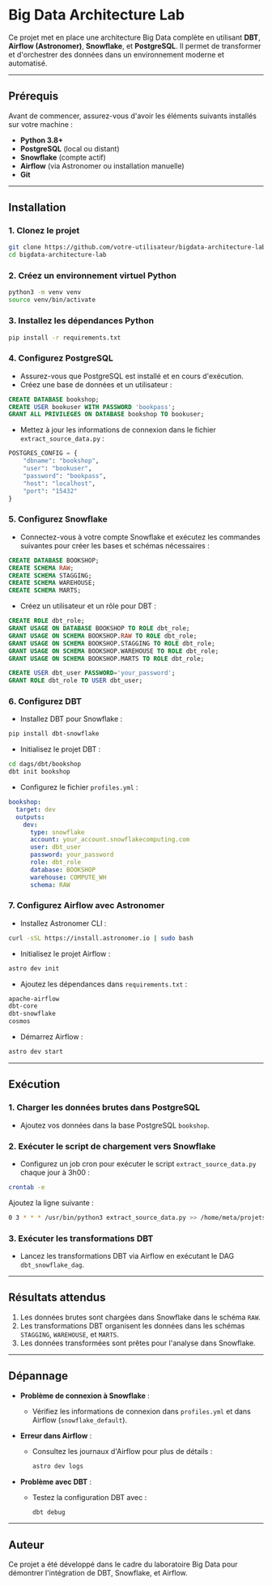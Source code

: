 # Big Data Architecture Lab

Ce projet met en place une architecture Big Data complète en utilisant **DBT**, **Airflow (Astronomer)**, **Snowflake**, et **PostgreSQL**. Il permet de transformer et d'orchestrer des données dans un environnement moderne et automatisé.

---

## Prérequis

Avant de commencer, assurez-vous d'avoir les éléments suivants installés sur votre machine :

- **Python 3.8+**
- **PostgreSQL** (local ou distant)
- **Snowflake** (compte actif)
- **Airflow** (via Astronomer ou installation manuelle)
- **Git**

---

## Installation

### 1. Clonez le projet

```bash
git clone https://github.com/votre-utilisateur/bigdata-architecture-lab.git
cd bigdata-architecture-lab
```

### 2. Créez un environnement virtuel Python

```bash
python3 -m venv venv
source venv/bin/activate
```

### 3. Installez les dépendances Python

```bash
pip install -r requirements.txt
```

### 4. Configurez PostgreSQL

- Assurez-vous que PostgreSQL est installé et en cours d'exécution.
- Créez une base de données et un utilisateur :

```sql
CREATE DATABASE bookshop;
CREATE USER bookuser WITH PASSWORD 'bookpass';
GRANT ALL PRIVILEGES ON DATABASE bookshop TO bookuser;
```

- Mettez à jour les informations de connexion dans le fichier `extract_source_data.py` :

```python
POSTGRES_CONFIG = {
    "dbname": "bookshop",
    "user": "bookuser",
    "password": "bookpass",
    "host": "localhost",
    "port": "15432"
}
```

### 5. Configurez Snowflake

- Connectez-vous à votre compte Snowflake et exécutez les commandes suivantes pour créer les bases et schémas nécessaires :

```sql
CREATE DATABASE BOOKSHOP;
CREATE SCHEMA RAW;
CREATE SCHEMA STAGGING;
CREATE SCHEMA WAREHOUSE;
CREATE SCHEMA MARTS;
```

- Créez un utilisateur et un rôle pour DBT :

```sql
CREATE ROLE dbt_role;
GRANT USAGE ON DATABASE BOOKSHOP TO ROLE dbt_role;
GRANT USAGE ON SCHEMA BOOKSHOP.RAW TO ROLE dbt_role;
GRANT USAGE ON SCHEMA BOOKSHOP.STAGGING TO ROLE dbt_role;
GRANT USAGE ON SCHEMA BOOKSHOP.WAREHOUSE TO ROLE dbt_role;
GRANT USAGE ON SCHEMA BOOKSHOP.MARTS TO ROLE dbt_role;

CREATE USER dbt_user PASSWORD='your_password';
GRANT ROLE dbt_role TO USER dbt_user;
```

### 6. Configurez DBT

- Installez DBT pour Snowflake :

```bash
pip install dbt-snowflake
```

- Initialisez le projet DBT :

```bash
cd dags/dbt/bookshop
dbt init bookshop
```

- Configurez le fichier `profiles.yml` :

```yaml
bookshop:
  target: dev
  outputs:
    dev:
      type: snowflake
      account: your_account.snowflakecomputing.com
      user: dbt_user
      password: your_password
      role: dbt_role
      database: BOOKSHOP
      warehouse: COMPUTE_WH
      schema: RAW
```

### 7. Configurez Airflow avec Astronomer

- Installez Astronomer CLI :

```bash
curl -sSL https://install.astronomer.io | sudo bash
```

- Initialisez le projet Airflow :

```bash
astro dev init
```

- Ajoutez les dépendances dans `requirements.txt` :

```txt
apache-airflow
dbt-core
dbt-snowflake
cosmos
```

- Démarrez Airflow :

```bash
astro dev start
```

---

## Exécution

### 1. Charger les données brutes dans PostgreSQL

- Ajoutez vos données dans la base PostgreSQL `bookshop`.

### 2. Exécuter le script de chargement vers Snowflake

- Configurez un job cron pour exécuter le script `extract_source_data.py` chaque jour à 3h00 :

```bash
crontab -e
```

Ajoutez la ligne suivante :

```bash
0 3 * * * /usr/bin/python3 extract_source_data.py >> /home/meta/projets-m1-ia/bigdata-architecture-lab/infra/source_db/extract_source_data.log 2>&1
```

### 3. Exécuter les transformations DBT

- Lancez les transformations DBT via Airflow en exécutant le DAG `dbt_snowflake_dag`.

---

## Résultats attendus

1. Les données brutes sont chargées dans Snowflake dans le schéma `RAW`.
2. Les transformations DBT organisent les données dans les schémas `STAGGING`, `WAREHOUSE`, et `MARTS`.
3. Les données transformées sont prêtes pour l'analyse dans Snowflake.

---

## Dépannage

- **Problème de connexion à Snowflake** :
  - Vérifiez les informations de connexion dans `profiles.yml` et dans Airflow (`snowflake_default`).

- **Erreur dans Airflow** :
  - Consultez les journaux d'Airflow pour plus de détails :
    ```bash
    astro dev logs
    ```

- **Problème avec DBT** :
  - Testez la configuration DBT avec :
    ```bash
    dbt debug
    ```

---

## Auteur

Ce projet a été développé dans le cadre du laboratoire Big Data pour démontrer l'intégration de DBT, Snowflake, et Airflow.
